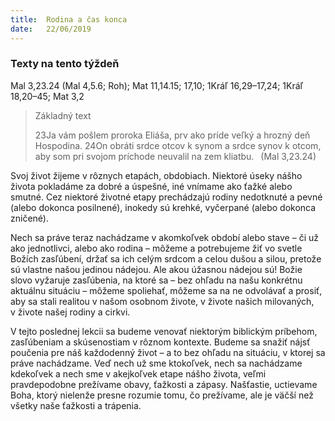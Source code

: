```yaml
---
title:  Rodina a čas konca
date:   22/06/2019
---
```


### Texty na tento týždeň
Mal 3,23.24 (Mal 4,5.6; Roh); Mat 11,14.15; 17,10; 1Kráľ 16,29–17,24; 1Kráľ 18,20–45; Mat 3,2
> <p>Základný text</p>
> 23Ja vám pošlem proroka Eliáša, prv ako príde veľký a hrozný deň Hospodina. 24On obráti srdce otcov k synom a srdce synov k otcom, aby som pri svojom príchode neuvalil na zem kliatbu.  (Mal 3,23.24)

Svoj život žijeme v rôznych etapách, obdobiach. Niektoré úseky nášho života pokladáme za dobré a úspešné, iné vnímame ako ťažké alebo smutné. Cez niektoré životné etapy prechádzajú rodiny nedotknuté a pevné (alebo dokonca posilnené), inokedy sú krehké, vyčerpané (alebo dokonca zničené).

Nech sa práve teraz nachádzame v akomkoľvek období alebo stave – či už ako jednotlivci, alebo ako rodina – môžeme a potrebujeme žiť vo svetle Božích zasľúbení, držať sa ich celým srdcom a celou dušou a silou, pretože sú vlastne našou jedinou nádejou. Ale akou úžasnou nádejou sú! Božie slovo vyžaruje zasľúbenia, na ktoré sa – bez ohľadu na našu konkrétnu aktuálnu situáciu – môžeme spoliehať, môžeme sa na ne odvolávať a prosiť, aby sa stali realitou v našom osobnom živote, v živote našich milovaných, v živote našej rodiny a cirkvi.

V tejto poslednej lekcii sa budeme venovať niektorým biblickým príbehom, zasľúbeniam a skúsenostiam v rôznom kontexte. Budeme sa snažiť nájsť poučenia pre náš každodenný život – a to bez ohľadu na situáciu, v ktorej sa práve nachádzame. Veď nech už sme ktokoľvek, nech sa nachádzame kdekoľvek a nech sme v akejkoľvek etape nášho života, veľmi pravdepodobne prežívame obavy, ťažkosti a zápasy. Našťastie, uctievame Boha, ktorý nielenže presne rozumie tomu, čo prežívame, ale je väčší než všetky naše ťažkosti a trápenia.